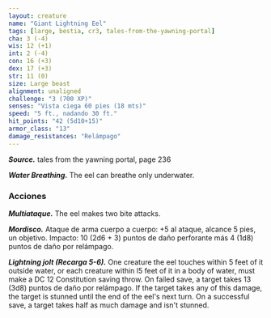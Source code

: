 ```yaml
---
layout: creature
name: "Giant Lightning Eel"
tags: [large, bestia, cr3, tales-from-the-yawning-portal]
cha: 3 (-4)
wis: 12 (+1)
int: 2 (-4)
con: 16 (+3)
dex: 17 (+3)
str: 11 (0)
size: Large beast
alignment: unaligned
challenge: "3 (700 XP)"
senses: "Vista ciega 60 pies (18 mts)"
speed: "5 ft., nadando 30 ft."
hit_points: "42 (5d10+15)"
armor_class: "13"
damage_resistances: "Relámpago"
---
```


***Source.*** tales from the yawning portal,  page 236

***Water Breathing.*** The eel can breathe only underwater.

### Acciones

***Multiataque.*** The eel makes two bite attacks.

***Mordisco.*** Ataque de arma cuerpo a cuerpo: +5 al ataque, alcance 5 pies, un objetivo. Impacto: 10 (2d6 + 3) puntos de daño perforante más 4 (1d8) puntos de daño por relámpago.

***Lightning jolt (Recarga 5-6).*** One creature the eel touches within 5 feet of it outside water, or each creature within l5 feet of it in a body of water, must make a DC 12 Constitution saving throw. On failed save, a target takes 13 (3d8) puntos de daño por relámpago. If the target takes any of this damage, the target is stunned until the end of the eel's next turn. On a successful save, a target takes half as much damage and isn't stunned.